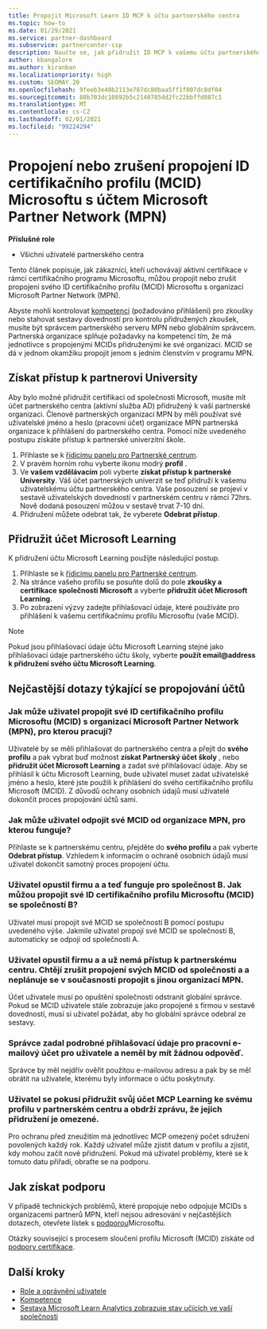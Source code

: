 ```yaml
---
title: Propojit Microsoft Learn ID MCP k účtu partnerského centra
ms.topic: how-to
ms.date: 01/29/2021
ms.service: partner-dashboard
ms.subservice: partnercenter-csp
description: Naučte se, jak přidružit ID MCP k vašemu účtu partnerského centra, aby vaše společnost mohla vidět školicí a studijní postupy, které jste provedli směrem k kompetenci.
author: kbangalore
ms.author: kiranban
ms.localizationpriority: high
ms.custom: SEOMAY.20
ms.openlocfilehash: 9feeb3e40b2113e787dc80baa5ff1f807dc8df04
ms.sourcegitcommit: 80b703dc10892b5c2140785dd2fc22bbffd887c1
ms.translationtype: MT
ms.contentlocale: cs-CZ
ms.lasthandoff: 02/01/2021
ms.locfileid: "99224294"
---
```

# <a name="link-or-unlink-a-microsoft-certification-profile-id-mcid-to-a-microsoft-partner-network-mpn-account"></a>Propojení nebo zrušení propojení ID certifikačního profilu (MCID) Microsoftu s účtem Microsoft Partner Network (MPN)

**Příslušné role**

- Všichni uživatelé partnerského centra

Tento článek popisuje, jak zákazníci, kteří uchovávají aktivní certifikace v rámci certifikačního programu Microsoftu, můžou propojit nebo zrušit propojení svého ID certifikačního profilu (MCID) Microsoftu s organizací Microsoft Partner Network (MPN).

Abyste mohli kontrolovat [kompetenci](https://partner.microsoft.com/pcv/partnership/competencies) (požadováno přihlášení) pro zkoušky nebo stahovat sestavy dovedností pro kontrolu přidružených zkoušek, musíte být správcem partnerského serveru MPN nebo globálním správcem. Partnerská organizace splňuje požadavky na kompetenci tím, že má jednotlivce s propojenými MCIDs přidruženými ke své organizaci. MCID se dá v jednom okamžiku propojit jenom s jedním členstvím v programu MPN.

## <a name="get-partner-university-access"></a>Získat přístup k partnerovi University

Aby bylo možné přidružit certifikaci od společnosti Microsoft, musíte mít účet partnerského centra (aktivní služba AD) přidružený k vaší partnerské organizaci. Členové partnerských organizací MPN by měli používat své uživatelské jméno a heslo (pracovní účet) organizace MPN partnerská organizace k přihlášení do partnerského centra.
Pomocí níže uvedeného postupu získáte přístup k partnerské univerzitní škole.

1. Přihlaste se k [řídicímu panelu pro Partnerské centrum](https://partner.microsoft.com/dashboard/).
2. V pravém horním rohu vyberte ikonu modrý **profil** .
3. Ve **vašem vzdělávacím** poli vyberte **získat přístup k partnerské University**.
Váš účet partnerských univerzit se teď přidruží k vašemu uživatelskému účtu partnerského centra. Vaše posouzení se projeví v sestavě uživatelských dovedností v partnerském centru v rámci 72hrs. Nově dodaná posouzení můžou v sestavě trvat 7-10 dní.
4. Přidružení můžete odebrat tak, že vyberete **Odebrat přístup**.

## <a name="associate-a-microsoft-learning-account"></a>Přidružit účet Microsoft Learning

K přidružení účtu Microsoft Learning použijte následující postup. 

1. Přihlaste se k [řídicímu panelu pro Partnerské centrum](https://partner.microsoft.com/dashboard/).
2. Na stránce vašeho profilu se posuňte dolů do pole **zkoušky a certifikace společnosti Microsoft** a vyberte **přidružit účet Microsoft Learning**.
3. Po zobrazení výzvy zadejte přihlašovací údaje, které používáte pro přihlášení k vašemu certifikačnímu profilu Microsoftu (vaše MCID).

>[!NOTE]
>Pokud jsou přihlašovací údaje účtu Microsoft Learning stejné jako přihlašovací údaje partnerského účtu školy, vyberte **použít email@address k přidružení svého účtu Microsoft Learning**.

## <a name="frequently-asked-questions-about-linking-accounts"></a>Nejčastější dotazy týkající se propojování účtů

### <a name="how-can-a-user-link-their-microsoft-certification-profile-id-mcid-with-the-microsoft-partner-network-mpn-organization-they-work-for"></a>Jak může uživatel propojit své ID certifikačního profilu Microsoftu (MCID) s organizací Microsoft Partner Network (MPN), pro kterou pracují?

Uživatelé by se měli přihlašovat do partnerského centra a přejít do **svého profilu** a pak vybrat buď možnost **získat Partnerský účet školy** , nebo **přidružit účet Microsoft Learning** a zadat své přihlašovací údaje. Aby se přihlásil k účtu Microsoft Learning, bude uživatel muset zadat uživatelské jméno a heslo, které jste použili k přihlášení do svého certifikačního profilu Microsoft (MCID). Z důvodů ochrany osobních údajů musí uživatelé dokončit proces propojování účtů sami.  

### <a name="how-can-a-user-unlink-their-mcid-from-the-mpn-organization-they-work-for"></a>Jak může uživatel odpojit své MCID od organizace MPN, pro kterou funguje?

Přihlaste se k partnerskému centru, přejděte do **svého profilu** a pak vyberte **Odebrat přístup**. Vzhledem k informacím o ochraně osobních údajů musí uživatel dokončit samotný proces propojení účtu.

### <a name="the-user-left-company-a-and-now-works-for-company-b-how-can-they-link-their-microsoft-certification-profile-id-mcid-with-company-b"></a>Uživatel opustil firmu a a teď funguje pro společnost B. Jak můžou propojit své ID certifikačního profilu Microsoftu (MCID) se společností B?

Uživatel musí propojit své MCID se společností B pomocí postupu uvedeného výše. Jakmile uživatel propojí své MCID se společností B, automaticky se odpojí od společnosti A.

### <a name="the-user-left-company-a-and-no-longer-has-access-to-partner-center-they-want-to-unlink-their-mcid-from-company-a-and-are-not-planning-to-link-it-with-another-mpn-organization-at-the-moment"></a>Uživatel opustil firmu a a už nemá přístup k partnerskému centru. Chtějí zrušit propojení svých MCID od společnosti a a neplánuje se v současnosti propojit s jinou organizací MPN.

Účet uživatele musí po opuštění společnosti odstranit globální správce. Pokud se MCID uživatele stále zobrazuje jako propojené s firmou v sestavě dovedností, musí si uživatel požádat, aby ho globální správce odebral ze sestavy.

### <a name="the-admin-provided-sign-in-details-for-a-work-email-account-to-a-user-and-they-have-had-no-response"></a>Správce zadal podrobné přihlašovací údaje pro pracovní e-mailový účet pro uživatele a neměl by mít žádnou odpověď.

Správce by měl nejdřív ověřit použitou e-mailovou adresu a pak by se měl obrátit na uživatele, kterému byly informace o účtu poskytnuty.

### <a name="a-user-tries-to-associate-their-mcp-learning-account-to-their-profile-in-partner-center-and-receives-a-message-that-their-association-is-limited"></a>Uživatel se pokusí přidružit svůj účet MCP Learning ke svému profilu v partnerském centru a obdrží zprávu, že jejich přidružení je omezené.

Pro ochranu před zneužitím má jednotlivec MCP omezený počet sdružení povolených každý rok. Každý uživatel může zjistit datum v profilu a zjistit, kdy mohou začít nové přidružení. Pokud má uživatel problémy, které se k tomuto datu přiřadí, obraťte se na podporu.  

## <a name="how-to-get-support"></a>Jak získat podporu

V případě technických problémů, které propojuje nebo odpojuje MCIDs s organizacemi partnerů MPN, kteří nejsou adresováni v nejčastějších dotazech, otevřete lístek s [podporou](https://partner.microsoft.com/support)Microsoftu.

Otázky související s procesem sloučení profilu Microsoft (MCID) získáte od [podpory certifikace](https://aka.ms/mcpforum).

## <a name="next-steps"></a>Další kroky

- [Role a oprávnění uživatele](https://docs.microsoft.com/partner-center/permissions-overview)
- [Kompetence](https://partner.microsoft.com/membership/competencies)
- [Sestava Microsoft Learn Analytics zobrazuje stav učících ve vaší společnosti](ms-learn-analytics.md)